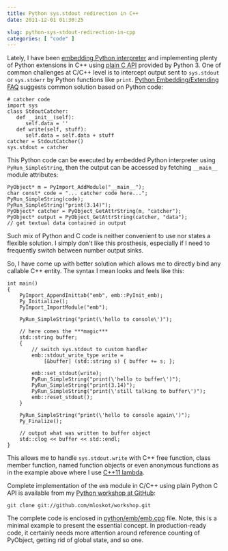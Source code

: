 ```yaml
---
title: Python sys.stdout redirection in C++
date: 2011-12-01 01:30:25

slug: python-sys-stdout-redirection-in-cpp
categories: [ "code" ]
---
```


Lately, I have been [embedding Python interpreter](http://docs.python.org/py3k/extending/embedding.html) and implementing plenty of Python extensions in C++ using [plain C API](http://docs.python.org/py3k/c-api/index.html) provided by Python 3. One of common challenges at C/C++ level is to intercept output sent to `sys.stdout` or `sys.stderr` by Python functions like `print`. [Python Embedding/Extending FAQ](http://docs.python.org/py3k/faq/extending.html) suggests common solution based on Python code:


``` 
# catcher code
import sys
class StdoutCatcher:
   def __init__(self):
      self.data = ''
   def write(self, stuff):
      self.data = self.data + stuff
catcher = StdoutCatcher()
sys.stdout = catcher
```


This Python code can be executed by embedded Python interpreter using `PyRun_SimpleString`, then the output can be accessed by fetching `__main__` module attributes:


```
PyObject* m = PyImport_AddModule("__main__");
char const* code = "... catcher code here...";
PyRun_SimpleString(code);
PyRun_SimpleString("print(3.14)");
PyObject* catcher = PyObject_GetAttrString(m, "catcher");
PyObject* output = PyObject_GetAttrString(catcher, "data");
// get textual data contained in output
```


Such mix of Python and C code is neither convenient to use nor states a flexible solution. I simply don't like this prosthesis, especially if I need to frequently switch between number output sinks.


So, I have come up with better solution which allows me to directly bind any callable C++ entity. The syntax I mean looks and feels like this:

    
```
int main()
{
    PyImport_AppendInittab("emb", emb::PyInit_emb);
    Py_Initialize();
    PyImport_ImportModule("emb");

    PyRun_SimpleString("print(\'hello to console\')");

    // here comes the ***magic***
    std::string buffer;
    {
        // switch sys.stdout to custom handler
        emb::stdout_write_type write = 
            [&buffer] (std::string s) { buffer += s; };

        emb::set_stdout(write);
        PyRun_SimpleString("print(\'hello to buffer\')");
        PyRun_SimpleString("print(3.14)");
        PyRun_SimpleString("print(\'still talking to buffer\')");
        emb::reset_stdout();
    }

    PyRun_SimpleString("print(\'hello to console again\')");
    Py_Finalize();

    // output what was written to buffer object
    std::clog << buffer << std::endl;
}
```

    
This allows me to handle `sys.stdout.write` with C++ free function, class member function, named function objects or even anonymous functions as in the example above where I use [C++11 lambda](http://en.wikipedia.org/wiki/C%2B%2B11).


Complete implementation of the `emb` module in C/C++ using plain Python C API is available from my [Python workshop at GitHub](https://github.com/mloskot/workshop/tree/master/python):


```
git clone git://github.com/mloskot/workshop.git
```


The complete code is enclosed in [python/emb/emb.cpp](https://github.com/mloskot/workshop/blob/master/python/emb/emb.cpp) file. Note, this is a minimal example to present the essential concept. In production-ready code, it certainly needs more attention around reference counting of PyObject, getting rid of global state, and so one.
